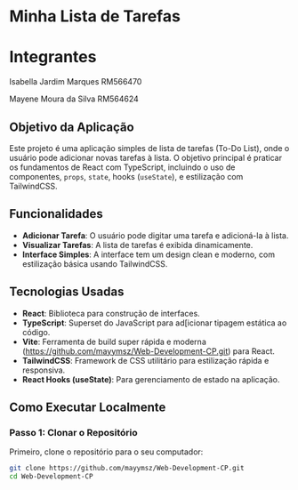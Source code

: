 # Minha Lista de Tarefas 

# Integrantes
Isabella Jardim Marques RM566470

Mayene Moura da Silva RM564624

## Objetivo da Aplicação
Este projeto é uma aplicação simples de lista de tarefas (To-Do List), onde o usuário pode adicionar novas tarefas à lista. O objetivo principal é praticar os fundamentos de React com TypeScript, incluindo o uso de componentes, `props`, `state`, hooks (`useState`), e estilização com TailwindCSS.

## Funcionalidades
- **Adicionar Tarefa**: O usuário pode digitar uma tarefa e adicioná-la à lista.
- **Visualizar Tarefas**: A lista de tarefas é exibida dinamicamente.
- **Interface Simples**: A interface tem um design clean e moderno, com estilização básica usando TailwindCSS.

## Tecnologias Usadas
- **React**: Biblioteca para construção de interfaces.
- **TypeScript**: Superset do JavaScript para ad[icionar tipagem estática ao código.
- **Vite**: Ferramenta de build super rápida e moderna (https://github.com/mayymsz/Web-Development-CP.git) para React.
- **TailwindCSS**: Framework de CSS utilitário para estilização rápida e responsiva.
- **React Hooks (useState)**: Para gerenciamento de estado na aplicação.

## Como Executar Localmente

### Passo 1: Clonar o Repositório

Primeiro, clone o repositório para o seu computador:

```bash
git clone https://github.com/mayymsz/Web-Development-CP.git
cd Web-Development-CP
